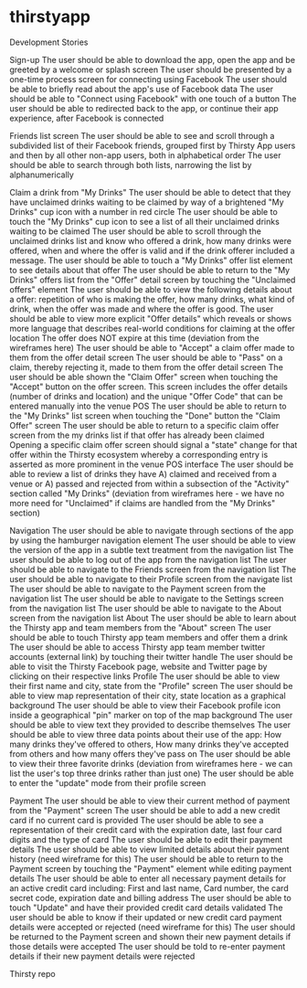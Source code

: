 thirstyapp
==========
Development Stories

Sign-up
The user should be able to download the app, open the app and be greeted by a welcome or splash screen
The user should be presented by a one-time process screen for connecting using Facebook
The user should be able to briefly read about the app's use of Facebook data
The user should be able to "Connect using Facebook" with one touch of a button
The user should be able to redirected back to the app, or continue their app experience, after Facebook is connected

Friends list screen
The user should be able to see and scroll through a subdivided list of their Facebook friends, grouped first by Thirsty App users and then by all other non-app users, both in alphabetical order
The user should be able to search through both lists, narrowing the list by alphanumerically

Claim a drink from "My Drinks"
The user should be able to detect that they have unclaimed drinks waiting to be claimed by way of a brightened "My Drinks" cup icon with a number in red circle
The user should be able to touch the "My Drinks" cup icon to see a list of all their unclaimed drinks waiting to be claimed
The user should be able to scroll through the unclaimed drinks list and know who offered a drink, how many drinks were offered, when and where the offer is valid and if the drink offerer included a message.
The user should be able to touch a "My Drinks" offer list element to see details about that offer
The user should be able to return to the "My Drinks" offers list from the "Offer" detail screen by touching the "Unclaimed offers" element
The user should be able to view the following details about a offer: repetition of who is making the offer, how many drinks, what kind of drink, when the offer was made and where the offer is good.
The user should be able to view more explicit "Offer details" which reveals or shows more language that describes real-world conditions for claiming at the offer location
The offer does NOT expire at this time (deviation from the wireframes here)
The user should be able to "Accept" a claim offer made to them from the offer detail screen
The user should be able to "Pass" on a claim, thereby rejecting it, made to them from the offer detail screen
The user should be able shown the "Claim Offer" screen when touching the "Accept" button on the offer screen. This screen includes the offer details (number of drinks and location) and the unique "Offer Code" that can be entered manually into the venue POS
The user should be able to return to the "My Drinks" list screen when touching the "Done" button the "Claim Offer" screen
The user should be able to return to a specific claim offer screen from the my drinks list if that offer has already been claimed
Opening a specific claim offer screen should signal a "state" change for that offer within the Thirsty ecosystem whereby a corresponding entry is asserted as more prominent in the venue POS interface
The user should be able to review a list of drinks they have A) claimed and received from a venue or A) passed and rejected from within a subsection of the "Activity" section called "My Drinks" (deviation from wireframes here - we have no more need for "Unclaimed" if claims are handled from the "My Drinks" section)

Navigation
The user should be able to navigate through sections of the app by using the hamburger navigation element
The user should be able to view the version of the app in a subtle text treatment from the navigation list
The user should be able to log out of the app from the navigation list
The user should be able to navigate to the Friends screen from the navigation list
The user should be able to navigate to their Profile screen from the navigate list
The user should be able to navigate to the Payment screen from the navigation list
The user should be able to navigate to the Settings screen from the navigation list
The user should be able to navigate to the About screen from the navigation list
About
The user should be able to learn about the Thirsty app and team members from the "About" screen
The user should be able to touch Thirsty app team members and offer them a drink
The user should be able to access Thirsty app team member twitter accounts (external link) by touching their twitter handle
The user should be able to visit the Thirsty Facebook page, website and Twitter page by clicking on their respective links
Profile
The user should be able to view their first name and city, state from the "Profile" screen
The user should be able to view map representation of their city, state location as a graphical background
The user should be able to view their Facebook profile icon inside a geographical "pin" marker on top of the map background
The user should be able to view text they provided to describe themselves
The user should be able to view three data points about their use of the app: How many drinks they've offered to others, How many drinks they've accepted from others and how many offers they've pass on
The user should be able to view their three favorite drinks (deviation from wireframes here - we can list the user's top three drinks rather than just one)
The user should be able to enter the "update" mode from their profile screen

Payment
The user should be able to view their current method of payment from the "Payment" screen
The user should be able to add a new credit card if no current card is provided
The user should be able to see a representation of their credit card with the expiration date, last four card digits and the type of card
The user should be able to edit their payment details
The user should be able to view limited details about their payment history (need wireframe for this)
The user should be able to return to the Payment screen by touching the "Payment" element while editing payment details
The user should be able to enter all necessary payment details for an active credit card including: First and last name, Card number, the card secret code, expiration date and billing address
The user should be able to touch "Update" and have their provided credit card details validated
The user should be able to know if their updated or new credit card payment details were accepted or rejected (need wireframe for this)
The user should be returned to the Payment screen and shown their new payment details if those details were accepted
The user should be told to re-enter payment details if their new payment details were rejected

Thirsty repo
